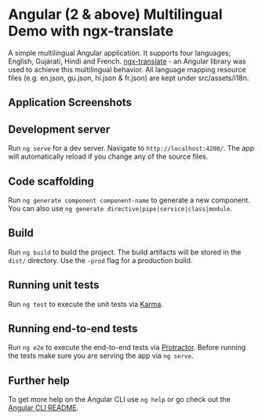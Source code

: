 # Angular (2 & above) Multilingual Demo with ngx-translate

A simple multilingual Angular application. It supports four languages; English, Gujarati, Hindi and French. [ngx-translate](https://github.com/ngx-translate) - an Angular library was used to achieve this multilingual behavior. All language mapping resource files (e.g. en.json, gu.json, hi.json & fr.json) are kept under src/assets/i18n.

## Application Screenshots

## Development server

Run `ng serve` for a dev server. Navigate to `http://localhost:4200/`. The app will automatically reload if you change any of the source files.

## Code scaffolding

Run `ng generate component component-name` to generate a new component. You can also use `ng generate directive|pipe|service|class|module`.

## Build

Run `ng build` to build the project. The build artifacts will be stored in the `dist/` directory. Use the `-prod` flag for a production build.

## Running unit tests

Run `ng test` to execute the unit tests via [Karma](https://karma-runner.github.io).

## Running end-to-end tests

Run `ng e2e` to execute the end-to-end tests via [Protractor](http://www.protractortest.org/).
Before running the tests make sure you are serving the app via `ng serve`.

## Further help

To get more help on the Angular CLI use `ng help` or go check out the [Angular CLI README](https://github.com/angular/angular-cli/blob/master/README.md).
